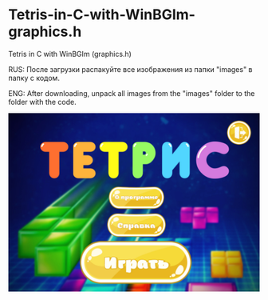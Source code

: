 # Tetris-in-C-with-WinBGIm-graphics.h
Tetris in C with WinBGIm (graphics.h)

RUS:
После загрузки распакуйте все изображения из папки "images" в папку с кодом.

ENG:
After downloading, unpack all images from the "images" folder to the folder with the code.

![My Image](images/main.jpg)
